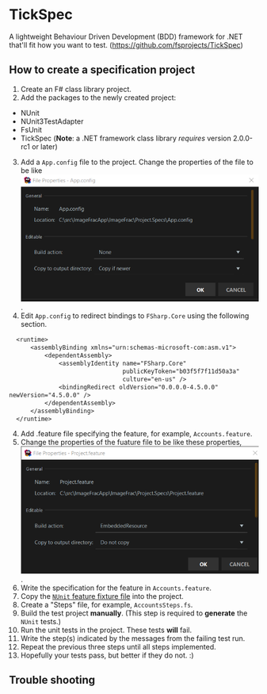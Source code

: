 # TickSpec

A lightweight Behaviour Driven Development (BDD) framework for .NET that'll fit how you want to test. (https://github.com/fsprojects/TickSpec)

## How to create a specification project

1. Create an F# class library project.
2. Add the packages to the newly created project:
  - NUnit
  - NUnit3TestAdapter
  - FsUnit
  - TickSpec (**Note**: a .NET framework class library *requires* version 2.0.0-rc1 or later)
3. Add a `App.config` file to the project. Change the properties of the file to be like ![these](./TickSpec-AppConfig-Properties.png).
4. Edit `App.config` to redirect bindings to `FSharp.Core` using the following section.
  ```
    <runtime>
        <assemblyBinding xmlns="urn:schemas-microsoft-com:asm.v1">
            <dependentAssembly>
                <assemblyIdentity name="FSharp.Core"
                                  publicKeyToken="b03f5f7f11d50a3a"
                                  culture="en-us" />
                <bindingRedirect oldVersion="0.0.0.0-4.5.0.0" newVersion="4.5.0.0" />
            </dependentAssembly>
        </assemblyBinding>
    </runtime>

  ```
4. Add .feature file specifying the feature, for example, ``Accounts.feature``.
5. Change the properties of the fuature file to be like these properties, ![Feature File Properties](./TickSpec-FeatureFile-Properties.png).
6. Write the specification for the feature in ``Accounts.feature``.
7. Copy the [`NUnit` feature fixture file](https://github.com/fsprojects/TickSpec/blob/master/Examples/ByFramework/NUnit/FSharp.NUnit/FeatureFixture.fs) into the project.
8. Create a "Steps" file, for example, ``AccountsSteps.fs``.
9. Build the test project **manually**. (This step is required to **generate** the `NUnit` tests.)
10. Run the unit tests in the project. These tests **will** fail.
11. Write the step(s) indicated by the messages from the failing test run.
12. Repeat the previous three steps until all steps implemented.
13. Hopefully your tests pass, but better if they do not. :)

## Trouble shooting




